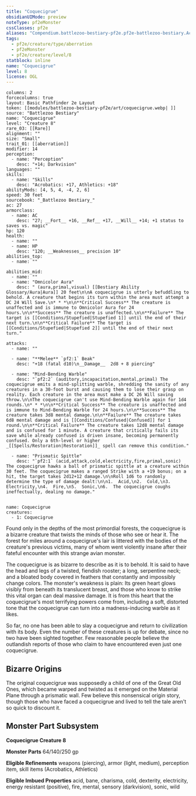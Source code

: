 ```yaml
---
title: "Coquecigrue"
obsidianUIMode: preview
noteType: pf2eMonster
cssClasses: pf2e
aliases: "Compendium.battlezoo-bestiary-pf2e.pf2e-battlezoo-bestiary.Actor.XlTeoM6eWw0vpbvm" 
tags:
  - pf2e/creature/type/aberration
  - pf2eMonster
  - pf2e/creature/level/8
statblock: inline
name: "Coquecigrue"
level: 8
license: OGL
---
```


```statblock
columns: 2
forcecolumns: true
layout: Basic Pathfinder 2e Layout
token: [[modules/battlezoo-bestiary-pf2e/art/coquecigrue.webp| ]]
source: "Battlezoo Bestiary"
name: "Coquecigrue"
level: "Creature 8"
rare_03: [[Rare]]
alignment: ""
size: "Small"
trait_01: [[aberration]]
modifier: 14
perception:
  - name: "Perception"
    desc: "+14; Darkvision"
languages: ""
skills:
  - name: "Skills"
    desc: "Acrobatics: +17, Athletics: +18"
abilityMods: [4, 5, 4, -4, 2, 6]
speed: 30 feet
sourcebook: "_Battlezoo Bestiary_"
ac: 27
armorclass:
  - name: AC
    desc: "27; __Fort__ +16, __Ref__ +17, __Will__ +14; +1 status to saves vs. magic"
hp: 120
health:
  - name: ""
  - name: HP
    desc: "120; __Weaknesses__ precision 10"
abilities_top:
  - name: ""

abilities_mid:
  - name: ""
  - name: "Omnicolor Aura"
    desc: " (aura,primal,visual) [[Bestiary Ability Glossary/Aura|Aura]] 20 feet\n\nA coquecigrue is utterly befuddling to behold. A creature that begins its turn within the area must attempt a DC 24 Will Save.\n* * *\n\n**Critical Success** The creature is unaffected and is immune to Omnicolor Aura for 24 hours.\n\n**Success** The creature is unaffected.\n\n**Failure** The target is [[Conditions/Stupefied|Stupefied 1]] until the end of their next turn.\n\n**Critical Failure** The target is [[Conditions/Stupefied|Stupefied 2]] until the end of their next turn."

attacks:
  - name: ""

  - name: "**Melee** `pf2:1` Beak"
    desc: "+18 (fatal d10)\n__Damage__  2d8 + 8 piercing"

  - name: "Mind-Bending Warble"
    desc: "`pf2:2` (auditory,incapacitation,mental,primal) The coquecigrue emits a mind-splitting warble, shredding the sanity of any creatures in a 30-foot burst and causing them to lose their grasp on reality. Each creature in the area must make a DC 26 Will saving throw.\n\nThe coquecigrue can't use Mind-Bending Warble again for 1d4 rounds.\n* * *\n\n**Critical Success** The creature is unaffected and is immune to Mind-Bending Warble for 24 hours.\n\n**Success** The creature takes 3d8 mental damage.\n\n**Failure** The creature takes 6d8 mental damage and is [[Conditions/Confused|Confused]] for 1 round.\n\n**Critical Failure** The creature takes 12d8 mental damage and is confused for 1 minute. A creature that critically fails its save while already confused is driven insane, becoming permanently confused. Only a 6th-level or higher _[[Spells/Restoration|Restoration]]_ spell can remove this condition."

  - name: "Prismatic Spittle"
    desc: "`pf2:1` (acid,attack,cold,electricity,fire,primal,sonic) The coquecigrue hawks a ball of prismatic spittle at a creature within 30 feet. The coquecigrue makes a ranged Strike with a +19 bonus; on a hit, the target takes 2d12+12 damage.\n\nRoll 1d6 to randomly determine the type of damage dealt:\n\n1.  Acid,\n2.  Cold,\n3.  Electricity,\n4.  Fire,\n5.  Sonic,\n6.  The coquecigrue coughs ineffectually, dealing no damage."
 
```

```encounter-table
name: Coquecigrue
creatures:
  - 1: Coquecigrue
```



Found only in the depths of the most primordial forests, the coquecigrue is a bizarre creature that twists the minds of those who see or hear it. The forest for miles around a coquecigrue's lair is littered with the bodies of the creature's previous victims, many of whom went violently insane after their fateful encounter with this strange avian monster.

The coquecigrue is as bizarre to describe as it is to behold. It is said to have the head and legs of a twisted, fiendish rooster; a long, serpentine neck; and a bloated body covered in feathers that constantly and impossibly change colors. The monster's weakness is plain: Its green heart glows visibly from beneath its translucent breast, and those who know to strike this vital organ can deal massive damage. It is from this heart that the coquecigrue's most terrifying powers come from, including a soft, distorted tone that the coquecigrue can turn into a madness-inducing warble as it likes.

So far, no one has been able to slay a coquecigrue and return to civilization with its body. Even the number of these creatures is up for debate, since no two have been sighted together. Few reasonable people believe the outlandish reports of those who claim to have encountered even just one coquecigrue.

## Bizarre Origins

The original coquecigrue was supposedly a child of one of the Great Old Ones, which became warped and twisted as it emerged on the Material Plane through a prismatic wall. Few believe this nonsensical origin story, though those who have faced a coquecigrue and lived to tell the tale aren't so quick to discount it.

## Monster Part Subsystem

**Coquecigrue Creature 8**

**Monster Parts** 64/140/250 gp

**Eligible Refinements** weapons (piercing), armor (light, medium), perception item, skill items (Acrobatics, Athletics)

**Eligible Imbued Properties** acid, bane, charisma, cold, dexterity, electricity, energy resistant (positive), fire, mental, sensory (darkvision), sonic, wild
